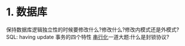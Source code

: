 
# 1. 数据库
保持数据库逻辑独立性的时候要修改什么?修改什么?修改内模式还是外模式?
SQL:
having
update
事务的四个特性
[串行化](https://blog.csdn.net/qq_36888550/article/details/88749508)一道大题:什么是封锁协议?